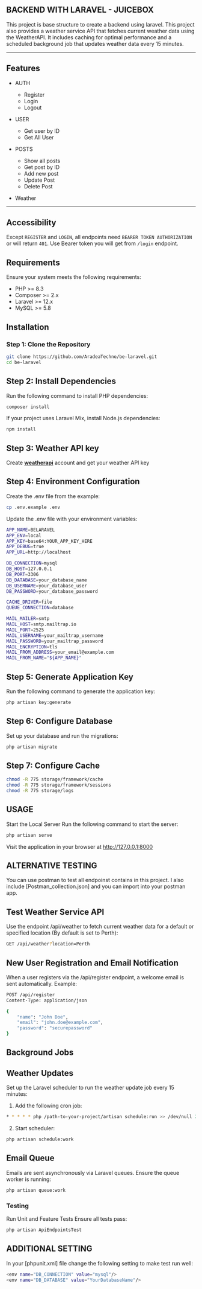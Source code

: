 ## BACKEND WITH LARAVEL - JUICEBOX

This project is base structure to create a backend using laravel. This project also provides a weather service API that fetches current weather data using the WeatherAPI. It includes caching for optimal performance and a scheduled background job that updates weather data every 15 minutes.

---

## Features

- AUTH
    - Register
    - Login
    - Logout

- USER
    - Get user by ID
    - Get All User

- POSTS
    - Show all posts
    - Get post by ID
    - Add new post
    - Update Post
    - Delete Post

- Weather

--- 

## Accessibility
Except `REGISTER` and `LOGIN`, all endpoints need `BEARER TOKEN AUTHORIZATION` or will return `401`. Use Bearer token you will get from `/login` endpoint.

## Requirements
Ensure your system meets the following requirements:
- PHP >= 8.3
- Composer >= 2.x
- Laravel >= 12.x
- MySQL >= 5.8

## Installation

### Step 1: Clone the Repository
```bash
git clone https://github.com/AradeaTechno/be-laravel.git
cd be-laravel
```

## Step 2: Install Dependencies

Run the following command to install PHP dependencies:
```bash
composer install
```

If your project uses Laravel Mix, install Node.js dependencies:
```bash
npm install
```

## Step 3: Weather API key
Create **[weatherapi](https://www.weatherapi.com/)** account and get your weather API key 

## Step 4: Environment Configuration
Create the .env file from the example:
```bash
cp .env.example .env
```
Update the .env file with your environment variables:
```bash
APP_NAME=BELARAVEL
APP_ENV=local
APP_KEY=base64:YOUR_APP_KEY_HERE
APP_DEBUG=true
APP_URL=http://localhost

DB_CONNECTION=mysql
DB_HOST=127.0.0.1
DB_PORT=3306
DB_DATABASE=your_database_name
DB_USERNAME=your_database_user
DB_PASSWORD=your_database_password

CACHE_DRIVER=file
QUEUE_CONNECTION=database

MAIL_MAILER=smtp
MAIL_HOST=smtp.mailtrap.io
MAIL_PORT=2525
MAIL_USERNAME=your_mailtrap_username
MAIL_PASSWORD=your_mailtrap_password
MAIL_ENCRYPTION=tls
MAIL_FROM_ADDRESS=your_email@example.com
MAIL_FROM_NAME="${APP_NAME}"
```

## Step 5: Generate Application Key
Run the following command to generate the application key:
```bash
php artisan key:generate
```

## Step 6: Configure Database
Set up your database and run the migrations:
```bash
php artisan migrate
```

## Step 7: Configure Cache
```bash
chmod -R 775 storage/framework/cache
chmod -R 775 storage/framework/sessions
chmod -R 775 storage/logs
```

## USAGE
Start the Local Server
Run the following command to start the server:
```bash
php artisan serve
```
Visit the application in your browser at http://127.0.0.1:8000

## ALTERNATIVE TESTING
You can use postman to test all endpoinst contains in this project. I also include [Postman_collection.json] and you can import into your postman app. 

## Test Weather Service API
Use the endpoint /api/weather to fetch current weather data for a default or specified location (By default is set to Perth):
```bash
GET /api/weather?location=Perth
```

## New User Registration and Email Notification
When a user registers via the /api/register endpoint, a welcome email is sent automatically. Example:
```bash
POST /api/register
Content-Type: application/json

{
    "name": "John Doe",
    "email": "john.doe@example.com",
    "password": "securepassword"
}
```

## Background Jobs
## Weather Updates
Set up the Laravel scheduler to run the weather update job every 15 minutes:

1. Add the following cron job:
```bash
* * * * * php /path-to-your-project/artisan schedule:run >> /dev/null 2>&1
```
2. Start scheduler:
```bash
php artisan schedule:work
```

## Email Queue
Emails are sent asynchronously via Laravel queues. Ensure the queue worker is running:
```bash
php artisan queue:work
```

### Testing
Run Unit and Feature Tests
Ensure all tests pass:
```bash
php artisan ApiEndpointsTest
```

## ADDITIONAL SETTING
In your [phpunit.xml] file change the following setting to make test run well:
```bash
<env name="DB_CONNECTION" value="mysql"/>
<env name="DB_DATABASE" value="YourDatabaseName"/>
```